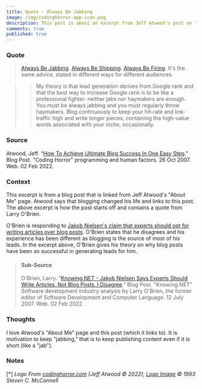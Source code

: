 ```yaml
---
title: Quote - Always Be Jabbing
image: /img/codinghorror-app-icon.png
description: This post is about an excerpt from Jeff Atwood's post on "How To Achieve Ultimate Blog Success In One Easy Step".  It is a reminder to keep jabbing, that is consistently putting out short form content.
comments: true
published: true
---
```


### Quote
> [Always Be Jabbing][jabbing]. [Always Be Shipping][shipping]. [Always Be Firing][firing]. It's the same advice, stated in different ways for different audiences.

>> My theory is that lead generation derives from Google rank and that the best way to increase Google rank is to be like a professional fighter: neither jabs nor haymakers are enough. You must be always jabbing and you must regularly throw haymakers. Blog continuously to keep your hit-rate and link-traffic high and write longer pieces, containing the high-value words associated with your niche, occasionally.

### Source
Atwood, Jeff. “[How To Achieve Ultimate Blog Success In One Easy Step][one-step-blog-success].” Blog Post. "Coding Horror" programming and human factors. 26 Oct 2007. Web. 02 Feb 2022.

### Context 
This excerpt is from a blog post that is linked from Jeff Atwood's "About Me" page.  Atwood says that blogging changed his life and links to this post.  The above excerpt is how the post starts off and contains a quote from Larry O'Brien.

O'Brien is responding to [Jakob Nielsen's claim that experts should opt for writing articles over blog posts][nielsen-post]. O'Brien states that he disagrees and his experience has been different as blogging is the source of most of his leads.  In the excerpt above, O'Brien gives his theory on why blog posts have been so successful in generating leads for him.

> #### Sub-Source
> O'Brien, Larry. “[Knowing.NET - Jakob Nielsen Says Experts Should Write Articles, Not Blog Posts. I Disagree][jabbing].” Blog Post. "Knowing.NET" Software development industry analysis by Larry O'Brien, the former editor of Software Development and Computer Language. 12 July 2007. Web. 02 Feb 2022.


### Thoughts
I love Atwood's "About Me" page and this post (which it links to).  It is motivation to keep "jabbing," that is to keep publishing content even if it is short (like a "jab").


### Notes
[<a name="series-photo">\*</a>] *Logo From [codinghorror.com][coding-horror] (Jeff Atwood © 2022); [Logo Image][coding-horror-logo] © 1993 Steven C. McConnell*

[nielsen-post]: http://web.archive.org/web/20071011142022/http://www.useit.com/alertbox/articles-not-blogs.html
[jabbing]: http://web.archive.org/web/20070715113357/http://www.knowing.net/PermaLink,guid,e5aadb98-0a69-44e3-94cb-0afa583b0c0e.aspx
[shipping]: http://www.codinghorror.com/blog/archives/000809.html
[firing]: http://www.joelonsoftware.com/articles/fog0000000339.html
[one-step-blog-success]: http://blog.codinghorror.com/how-to-achieve-ultimate-blog-success-in-one-easy-step/
[coding-horror]: https://blog.codinghorror.com/
[atwood-about-me]: https://blog.codinghorror.com/about-me/
[atwood-blogging-advice]: https://blog.codinghorror.com/how-to-achieve-ultimate-blog-success-in-one-easy-step/ 
[coding-horror-logo]: https://blog.codinghorror.com/assets/images/codinghorror-app-icon.png?v=040b72cd1f

